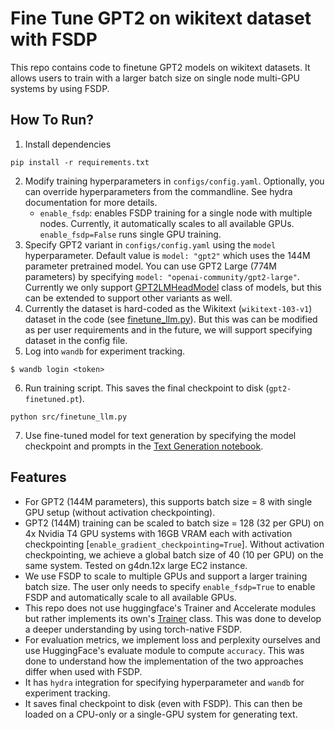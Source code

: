 # Fine Tune GPT2 on wikitext dataset with FSDP
This repo contains code to finetune GPT2 models on wikitext datasets. It allows users to train with a larger batch size on single node multi-GPU systems by using FSDP.

## How To Run?

1. Install dependencies
```
pip install -r requirements.txt
```
2. Modify training hyperparameters in `configs/config.yaml`. Optionally, you can override hyperparameters from the commandline. See hydra documentation for more details.
   - `enable_fsdp`: enables FSDP training for a single node with multiple nodes. Currently, it automatically scales to all available GPUs. `enable_fsdp=False` runs single GPU training.
3. Specify GPT2 variant in `configs/config.yaml` using the `model` hyperparameter. Default value is `model: "gpt2"` which uses the 144M parameter pretrained model. You can use GPT2 Large (774M parameters) by specifying `model: "openai-community/gpt2-large"`. Currently we only support [GPT2LMHeadModel](https://huggingface.co/docs/transformers/en/model_doc/gpt2#transformers.GPT2LMHeadModel) class of models, but this can be extended to support other variants as well.
4. Currently the dataset is hard-coded as the Wikitext (`wikitext-103-v1`) dataset in the code (see [finetune_llm.py](src/finetune_llm.py)). But this was can be modified as per user requirements and in the future, we will support specifying dataset in the config file.
5. Log into `wandb` for experiment tracking.
```
$ wandb login <token>
```
6. Run training script. This saves the final checkpoint to disk (`gpt2-finetuned.pt`).
```
python src/finetune_llm.py
```
7. Use fine-tuned model for text generation by specifying the model checkpoint and prompts in the [Text Generation notebook](notebooks/generate_samples.ipynb).

## Features
- For GPT2 (144M parameters), this supports batch size = 8 with single GPU setup (without activation checkpointing).
- GPT2 (144M) training can be scaled to batch size = 128 (32 per GPU) on 4x Nvidia T4 GPU systems with 16GB VRAM each with activation checkpointing [`enable_gradient_checkpointing=True`]. Without activation checkpointing, we achieve a global batch size of 40 (10 per GPU) on the same system. Tested on g4dn.12x large EC2 instance.
- We use FSDP to scale to multiple GPUs and support a larger training batch size. The user only needs to specify `enable_fsdp=True` to enable FSDP and automatically scale to all available GPUs.
- This repo does not use huggingface's Trainer and Accelerate modules but rather implements its own's [Trainer](src/trainer.py) class. This was done to develop a deeper understanding by using torch-native FSDP.
- For evaluation metrics, we implement loss and perplexity ourselves and use HuggingFace's evaluate module to compute `accuracy`. This was done to understand how the implementation of the two approaches differ when used with FSDP.
- It has `hydra` integration for specifying hyperparameter and `wandb` for experiment tracking.
- It saves final checkpoint to disk (even with FSDP). This can then be loaded on a CPU-only or a single-GPU system for generating text.
